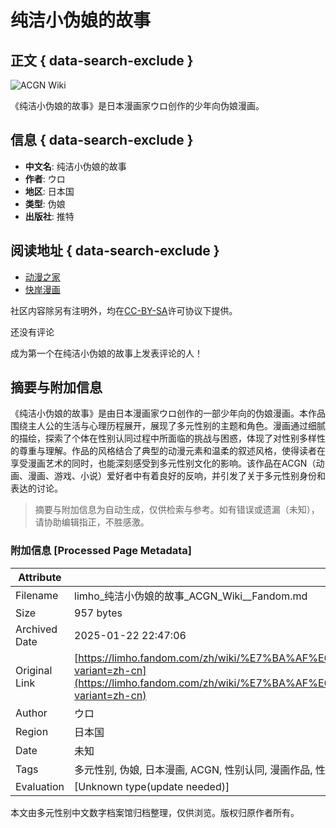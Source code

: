 # 纯洁小伪娘的故事

## 正文 { data-search-exclude }


![ACGN Wiki](https://static.wikia.nocookie.net/limho/images/4/44/%E7%BA%AF%E6%B4%81%E5%B0%8F%E4%BC%AA%E5%A8%98%E7%9A%84%E6%95%85%E4%BA%8B.jpg/revision/latest/scale-to-width-down/180?cb=20221211060401&path-prefix=zh)

《纯洁小伪娘的故事》是日本漫画家ウロ创作的少年向伪娘漫画。

## 信息 { data-search-exclude }

- **中文名**: 纯洁小伪娘的故事
- **作者**: ウロ
- **地区**: 日本国
- **类型**: 伪娘
- **出版社**: 推特

## 阅读地址 { data-search-exclude }

- [动漫之家](https://m.dmzj.com/view/60692/117346.html)
- [快岸漫画](https://kanbook.net/comic/30343/1/1)

社区内容除另有注明外，均在[CC-BY-SA](https://www.fandom.com/zh/licensing-zh)许可协议下提供。 

还没有评论

成为第一个在纯洁小伪娘的故事上发表评论的人！
<!-- tcd_original_link https://limho.fandom.com/zh/wiki/%E7%BA%AF%E6%B4%81%E5%B0%8F%E4%BC%AA%E5%A8%98%E7%9A%84%E6%95%85%E4%BA%8B?variant=zh-cn -->


## 摘要与附加信息

<!-- tcd_abstract -->
《纯洁小伪娘的故事》是由日本漫画家ウロ创作的一部少年向的伪娘漫画。本作品围绕主人公的生活与心理历程展开，展现了多元性别的主题和角色。漫画通过细腻的描绘，探索了个体在性别认同过程中所面临的挑战与困惑，体现了对性别多样性的尊重与理解。作品的风格结合了典型的动漫元素和温柔的叙述风格，使得读者在享受漫画艺术的同时，也能深刻感受到多元性别文化的影响。该作品在ACGN（动画、漫画、游戏、小说）爱好者中有着良好的反响，并引发了关于多元性别身份和表达的讨论。
<!-- tcd_abstract_end -->

> 摘要与附加信息为自动生成，仅供检索与参考。如有错误或遗漏（未知），请协助编辑指正，不胜感激。

### 附加信息 [Processed Page Metadata]

| Attribute       | Value                                  |
|-----------------|----------------------------------------|
| Filename        | limho_纯洁小伪娘的故事_ACGN_Wiki__Fandom.md                             |
| Size            | 957 bytes                           |
| Archived Date   | 2025-01-22 22:47:06                             |
| Original Link   | [https://limho.fandom.com/zh/wiki/%E7%BA%AF%E6%B4%81%E5%B0%8F%E4%BC%AA%E5%A8%98%E7%9A%84%E6%95%85%E4%BA%8B?variant=zh-cn](https://limho.fandom.com/zh/wiki/%E7%BA%AF%E6%B4%81%E5%B0%8F%E4%BC%AA%E5%A8%98%E7%9A%84%E6%95%85%E4%BA%8B?variant=zh-cn)                       |
| Author          | ウロ                               |
| Region          | 日本国                               |
| Date            | 未知                                 |
| Tags            | 多元性别, 伪娘, 日本漫画, ACGN, 性别认同, 漫画作品, 性别表达, 青少年文学, 女性角色, 文化探索                                 |
| Evaluation            | [Unknown type(update needed)]                                 |
<!-- tcd_table_end -->

本文由多元性别中文数字档案馆归档整理，仅供浏览。版权归原作者所有。
